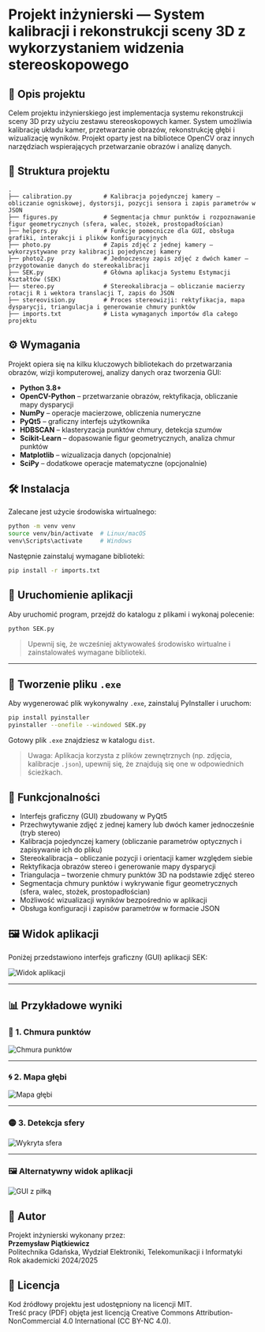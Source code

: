 # Projekt inżynierski — System kalibracji i rekonstrukcji sceny 3D z wykorzystaniem widzenia stereoskopowego

## 📖 Opis projektu

Celem projektu inżynierskiego jest implementacja systemu rekonstrukcji sceny 3D przy użyciu zestawu stereoskopowych kamer. System umożliwia kalibrację układu kamer, przetwarzanie obrazów, rekonstrukcję głębi i wizualizację wyników. Projekt oparty jest na bibliotece OpenCV oraz innych narzędziach wspierających przetwarzanie obrazów i analizę danych.

## 📁 Struktura projektu

```
.
├── calibration.py         # Kalibracja pojedynczej kamery – obliczanie ogniskowej, dystorsji, pozycji sensora i zapis parametrów w JSON
├── figures.py             # Segmentacja chmur punktów i rozpoznawanie figur geometrycznych (sfera, walec, stożek, prostopadłościan)
├── helpers.py             # Funkcje pomocnicze dla GUI, obsługa grafiki, interakcji i plików konfiguracyjnych
├── photo.py               # Zapis zdjęć z jednej kamery – wykorzystywane przy kalibracji pojedynczej kamery
├── photo2.py              # Jednoczesny zapis zdjęć z dwóch kamer – przygotowanie danych do stereokalibracji
├── SEK.py                 # Główna aplikacja Systemu Estymacji Kształtów (SEK)
├── stereo.py              # Stereokalibracja – obliczanie macierzy rotacji R i wektora translacji T, zapis do JSON
├── stereovision.py        # Proces stereowizji: rektyfikacja, mapa dysparycji, triangulacja i generowanie chmury punktów
├── imports.txt            # Lista wymaganych importów dla całego projektu
```

## ⚙️ Wymagania

Projekt opiera się na kilku kluczowych bibliotekach do przetwarzania obrazów, wizji komputerowej, analizy danych oraz tworzenia GUI:

- **Python 3.8+**
- **OpenCV-Python** – przetwarzanie obrazów, rektyfikacja, obliczanie mapy dysparycji
- **NumPy** – operacje macierzowe, obliczenia numeryczne
- **PyQt5** – graficzny interfejs użytkownika
- **HDBSCAN** – klasteryzacja punktów chmury, detekcja szumów
- **Scikit-Learn** – dopasowanie figur geometrycznych, analiza chmur punktów
- **Matplotlib** – wizualizacja danych (opcjonalnie)
- **SciPy** – dodatkowe operacje matematyczne (opcjonalnie)

## 🛠 Instalacja

Zalecane jest użycie środowiska wirtualnego:

```bash
python -m venv venv
source venv/bin/activate  # Linux/macOS
venv\Scripts\activate     # Windows
```

Następnie zainstaluj wymagane biblioteki:

```bash
pip install -r imports.txt
```

## 🚀 Uruchomienie aplikacji

Aby uruchomić program, przejdź do katalogu z plikami i wykonaj polecenie:

```bash
python SEK.py
```

> Upewnij się, że wcześniej aktywowałeś środowisko wirtualne i zainstalowałeś wymagane biblioteki.

---

## 🧱 Tworzenie pliku `.exe`

Aby wygenerować plik wykonywalny `.exe`, zainstaluj PyInstaller i uruchom:

```bash
pip install pyinstaller
pyinstaller --onefile --windowed SEK.py
```

Gotowy plik `.exe` znajdziesz w katalogu `dist`.

> Uwaga: Aplikacja korzysta z plików zewnętrznych (np. zdjęcia, kalibracje `.json`), upewnij się, że znajdują się one w odpowiednich ścieżkach.

## 🔧 Funkcjonalności

- Interfejs graficzny (GUI) zbudowany w PyQt5
- Przechwytywanie zdjęć z jednej kamery lub dwóch kamer jednocześnie (tryb stereo)
- Kalibracja pojedynczej kamery (obliczanie parametrów optycznych i zapisywanie ich do pliku)
- Stereokalibracja – obliczanie pozycji i orientacji kamer względem siebie
- Rektyfikacja obrazów stereo i generowanie mapy dysparycji
- Triangulacja – tworzenie chmury punktów 3D na podstawie zdjęć stereo
- Segmentacja chmury punktów i wykrywanie figur geometrycznych (sfera, walec, stożek, prostopadłościan)
- Możliwość wizualizacji wyników bezpośrednio w aplikacji
- Obsługa konfiguracji i zapisów parametrów w formacie JSON

## 🖼️ Widok aplikacji

Poniżej przedstawiono interfejs graficzny (GUI) aplikacji SEK:

![Widok aplikacji](images/SEK_view.png)

---

## 📊 Przykładowe wyniki

### 🔵 1. Chmura punktów 

![Chmura punktów](images/point_cloud.png)

---

### 🌀 2. Mapa głębi

![Mapa głębi](images/depth_map.png)

---

### 🟡 3. Detekcja sfery 

![Wykryta sfera](images/ball.png)

---

### 🖼️ Alternatywny widok aplikacji 

![GUI z piłką](images/SEK_view2.png)

## 🧠 Autor
Projekt inżynierski wykonany przez:  
**Przemysław Piątkiewicz**  
Politechnika Gdańska, Wydział Elektroniki, Telekomunikacji i Informatyki  
Rok akademicki 2024/2025

## 📄 Licencja

Kod źródłowy projektu jest udostępniony na licencji MIT.  
Treść pracy (PDF) objęta jest licencją Creative Commons Attribution-NonCommercial 4.0 International (CC BY-NC 4.0).
